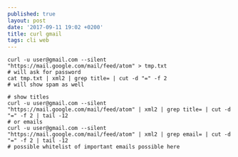 ```yaml
---
published: true
layout: post
date: '2017-09-11 19:02 +0200'
title: curl gmail
tags: cli web
---
```

    curl -u user@gmail.com --silent "https://mail.google.com/mail/feed/atom" > tmp.txt
    # will ask for password
    cat tmp.txt | xml2 | grep title= | cut -d "=" -f 2
    # will show spam as well
    
    # show titles
    curl -u user@gmail.com --silent "https://mail.google.com/mail/feed/atom" | xml2 | grep title= | cut -d "=" -f 2 | tail -12
    # or emails
    curl -u user@gmail.com --silent "https://mail.google.com/mail/feed/atom" | xml2 | grep email= | cut -d "=" -f 2 | tail -12
    # possible whitelist of important emails possible here

